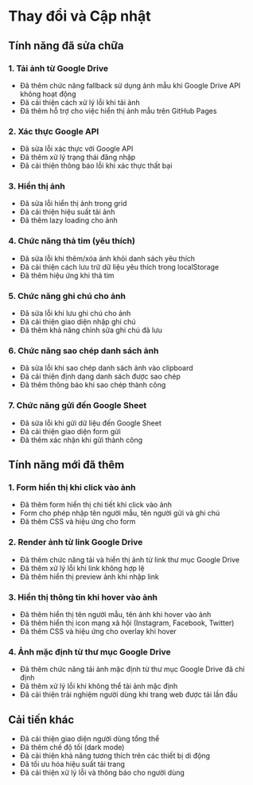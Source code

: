 # Thay đổi và Cập nhật

## Tính năng đã sửa chữa

### 1. Tải ảnh từ Google Drive
- Đã thêm chức năng fallback sử dụng ảnh mẫu khi Google Drive API không hoạt động
- Đã cải thiện cách xử lý lỗi khi tải ảnh
- Đã thêm hỗ trợ cho việc hiển thị ảnh mẫu trên GitHub Pages

### 2. Xác thực Google API
- Đã sửa lỗi xác thực với Google API
- Đã thêm xử lý trạng thái đăng nhập
- Đã cải thiện thông báo lỗi khi xác thực thất bại

### 3. Hiển thị ảnh
- Đã sửa lỗi hiển thị ảnh trong grid
- Đã cải thiện hiệu suất tải ảnh
- Đã thêm lazy loading cho ảnh

### 4. Chức năng thả tim (yêu thích)
- Đã sửa lỗi khi thêm/xóa ảnh khỏi danh sách yêu thích
- Đã cải thiện cách lưu trữ dữ liệu yêu thích trong localStorage
- Đã thêm hiệu ứng khi thả tim

### 5. Chức năng ghi chú cho ảnh
- Đã sửa lỗi khi lưu ghi chú cho ảnh
- Đã cải thiện giao diện nhập ghi chú
- Đã thêm khả năng chỉnh sửa ghi chú đã lưu

### 6. Chức năng sao chép danh sách ảnh
- Đã sửa lỗi khi sao chép danh sách ảnh vào clipboard
- Đã cải thiện định dạng danh sách được sao chép
- Đã thêm thông báo khi sao chép thành công

### 7. Chức năng gửi đến Google Sheet
- Đã sửa lỗi khi gửi dữ liệu đến Google Sheet
- Đã cải thiện giao diện form gửi
- Đã thêm xác nhận khi gửi thành công

## Tính năng mới đã thêm

### 1. Form hiển thị khi click vào ảnh
- Đã thêm form hiển thị chi tiết khi click vào ảnh
- Form cho phép nhập tên người mẫu, tên người gửi và ghi chú
- Đã thêm CSS và hiệu ứng cho form

### 2. Render ảnh từ link Google Drive
- Đã thêm chức năng tải và hiển thị ảnh từ link thư mục Google Drive
- Đã thêm xử lý lỗi khi link không hợp lệ
- Đã thêm hiển thị preview ảnh khi nhập link

### 3. Hiển thị thông tin khi hover vào ảnh
- Đã thêm hiển thị tên người mẫu, tên ảnh khi hover vào ảnh
- Đã thêm hiển thị icon mạng xã hội (Instagram, Facebook, Twitter)
- Đã thêm CSS và hiệu ứng cho overlay khi hover

### 4. Ảnh mặc định từ thư mục Google Drive
- Đã thêm chức năng tải ảnh mặc định từ thư mục Google Drive đã chỉ định
- Đã thêm xử lý lỗi khi không thể tải ảnh mặc định
- Đã cải thiện trải nghiệm người dùng khi trang web được tải lần đầu

## Cải tiến khác
- Đã cải thiện giao diện người dùng tổng thể
- Đã thêm chế độ tối (dark mode)
- Đã cải thiện khả năng tương thích trên các thiết bị di động
- Đã tối ưu hóa hiệu suất tải trang
- Đã cải thiện xử lý lỗi và thông báo cho người dùng
